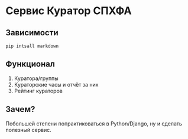 # Сервис Куратор СПХФА

## Зависимости

```commandline
pip intsall markdown
```

## Функционал

1) Куратора/группы
2) Кураторские часы и отчёт за них
3) Рейтинг кураторов

## Зачем?

Побольшей степени попрактиковаться в Python/Django, ну и сделать полезный сервис.